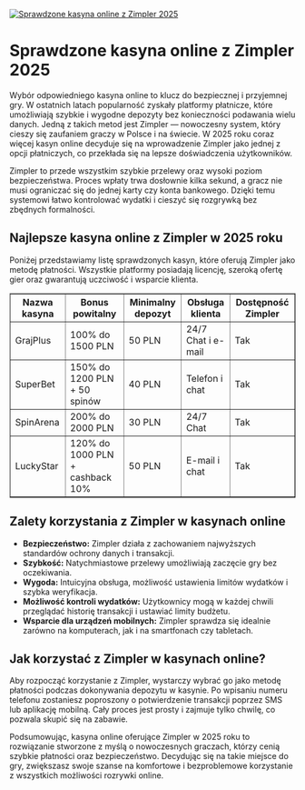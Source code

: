 [![Sprawdzone kasyna online z Zimpler 2025](https://123-caf.pages.dev/gitsignup.png)](https://vrmoo.ru/Bt82HjjY)

<h1>Sprawdzone kasyna online z Zimpler 2025</h1> <p>Wybór odpowiedniego kasyna online to klucz do bezpiecznej i przyjemnej gry. W ostatnich latach popularność zyskały platformy płatnicze, które umożliwiają szybkie i wygodne depozyty bez konieczności podawania wielu danych. Jedną z takich metod jest Zimpler — nowoczesny system, który cieszy się zaufaniem graczy w Polsce i na świecie. W 2025 roku coraz więcej kasyn online decyduje się na wprowadzenie Zimpler jako jednej z opcji płatniczych, co przekłada się na lepsze doświadczenia użytkowników.</p>  <p>Zimpler to przede wszystkim szybkie przelewy oraz wysoki poziom bezpieczeństwa. Proces wpłaty trwa dosłownie kilka sekund, a gracz nie musi ograniczać się do jednej karty czy konta bankowego. Dzięki temu systemowi łatwo kontrolować wydatki i cieszyć się rozgrywką bez zbędnych formalności.</p>  <h2>Najlepsze kasyna online z Zimpler w 2025 roku</h2> <p>Poniżej przedstawiamy listę sprawdzonych kasyn, które oferują Zimpler jako metodę płatności. Wszystkie platformy posiadają licencję, szeroką ofertę gier oraz gwarantują uczciwość i wsparcie klienta.</p>  <table border="1" cellpadding="8" cellspacing="0" style="border-collapse: collapse; width: 100%;">   <thead>     <tr>       <th>Nazwa kasyna</th>       <th>Bonus powitalny</th>       <th>Minimalny depozyt</th>       <th>Obsługa klienta</th>       <th>Dostępność Zimpler</th>     </tr>   </thead>   <tbody>     <tr>       <td>GrajPlus</td>       <td>100% do 1500 PLN</td>       <td>50 PLN</td>       <td>24/7 Chat i e-mail</td>       <td>Tak</td>     </tr>     <tr>       <td>SuperBet</td>       <td>150% do 1200 PLN + 50 spinów</td>       <td>40 PLN</td>       <td>Telefon i chat</td>       <td>Tak</td>     </tr>     <tr>       <td>SpinArena</td>       <td>200% do 2000 PLN</td>       <td>30 PLN</td>       <td>24/7 Chat</td>       <td>Tak</td>     </tr>     <tr>       <td>LuckyStar</td>       <td>120% do 1000 PLN + cashback 10%</td>       <td>50 PLN</td>       <td>E-mail i chat</td>       <td>Tak</td>     </tr>   </tbody> </table>  <h2>Zalety korzystania z Zimpler w kasynach online</h2> <ul>   <li><strong>Bezpieczeństwo:</strong> Zimpler działa z zachowaniem najwyższych standardów ochrony danych i transakcji.</li>   <li><strong>Szybkość:</strong> Natychmiastowe przelewy umożliwiają zaczęcie gry bez oczekiwania.</li>   <li><strong>Wygoda:</strong> Intuicyjna obsługa, możliwość ustawienia limitów wydatków i szybka weryfikacja.</li>   <li><strong>Możliwość kontroli wydatków:</strong> Użytkownicy mogą w każdej chwili przeglądać historię transakcji i ustawiać limity budżetu.</li>   <li><strong>Wsparcie dla urządzeń mobilnych:</strong> Zimpler sprawdza się idealnie zarówno na komputerach, jak i na smartfonach czy tabletach.</li> </ul>  <h2>Jak korzystać z Zimpler w kasynach online?</h2> <p>Aby rozpocząć korzystanie z Zimpler, wystarczy wybrać go jako metodę płatności podczas dokonywania depozytu w kasynie. Po wpisaniu numeru telefonu zostaniesz poproszony o potwierdzenie transakcji poprzez SMS lub aplikację mobilną. Cały proces jest prosty i zajmuje tylko chwilę, co pozwala skupić się na zabawie.</p>  <p>Podsumowując, kasyna online oferujące Zimpler w 2025 roku to rozwiązanie stworzone z myślą o nowoczesnych graczach, którzy cenią szybkie płatności oraz bezpieczeństwo. Decydując się na takie miejsce do gry, zwiększasz swoje szanse na komfortowe i bezproblemowe korzystanie z wszystkich możliwości rozrywki online.</p>